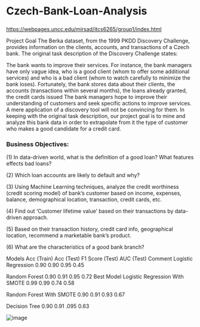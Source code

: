 # Czech-Bank-Loan-Analysis

### 

https://webpages.uncc.edu/mirsad/itcs6265/group1/index.html

Project Goal
The Berka dataset, from the 1999 PKDD Discovery Challenge, provides information on the clients, accounts, and transactions of a Czech bank. The original task description of the Discovery Challenge states:

The bank wants to improve their services. For instance, the bank managers have only vague idea, who is a good client (whom to offer some additional services) and who is a bad client (whom to watch carefully to minimize the bank loses). Fortunately, the bank stores data about their clients, the accounts (transactions within several months), the loans already granted, the credit cards issued The bank managers hope to improve their understanding of customers and seek specific actions to improve services. A mere application of a discovery tool will not be convincing for them.
In keeping with the original task description, our project goal is to mine and analyze this bank data in order to extrapolate from it the type of customer who makes a good candidate for a credit card.

### Business Objectives:

(1)	In data-driven world, what is the definition of a good loan? What features effects bad loans?

(2)	Which loan accounts are likely to default and why?

(3)	Using Machine Learning techniques, analyze the credit worthiness (credit scoring model) of bank’s customer based on income, expenses, balance, demographical location, transaction, credit cards, etc.

(4)	Find out ‘Customer lifetime value’ based on their transactions by data-driven approach.

(5)	Based on their transaction history, credit card info, geographical location, recommend a marketable bank’s product.

(6)	What are the characteristics of a good bank branch?


Models
Acc (Train) 
Acc (Test)
F1 Score (Test)
AUC (Test)
Comment
Logistic Regression
0.90
0.90
0.95
0.45

Random Forest
0.90
0.91
0.95
0.72
Best Model
Logistic Regression
With SMOTE
0.99
0.99
0.74
0.58

Random Forest
With SMOTE
0.90
0.91
0.93
0.67

Decision Tree
0.90
0.91
.095
0.63

![image](https://user-images.githubusercontent.com/66092829/114090566-71ea4300-986c-11eb-808e-883b6ba3f7e1.png)


